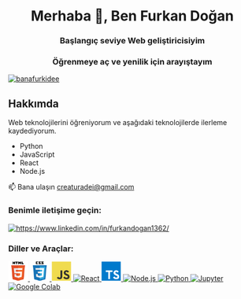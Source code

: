 <h1 align="center">Merhaba 👋, Ben Furkan Doğan</h1>
<h3 align="center">Başlangıç seviye Web geliştiricisiyim</h3>
<h3 align="center">Öğrenmeye aç ve yenilik için arayıştayım</h3>



<p align="left"> <a href="https://twitter.com/banafurkidee" target="blank"><img src="https://img.shields.io/twitter/follow/banafurkidee?logo=twitter&style=for-the-badge" alt="banafurkidee" /></a> </p>

## Hakkımda

Web teknolojilerini öğreniyorum ve aşağıdaki teknolojilerde ilerleme kaydediyorum.

- Python
- JavaScript
- React
- Node.js

📫 Bana ulaşın creaturadei@gmail.com

<h3 align="left">Benimle iletişime geçin:</h3>
<p align="left">
<a href="https://www.linkedin.com/in/furkandogan1362/" target="blank"><img align="center" src="https://raw.githubusercontent.com/rahuldkjain/github-profile-readme-generator/master/src/images/icons/Social/linked-in-alt.svg" alt="https://www.linkedin.com/in/furkandogan1362/" height="30" width="40" /></a>
</p>




<h3 align="left">Diller ve Araçlar:</h3>
<p align="left"> 
  <a href="https://www.w3.org/html/" target="_blank" rel="noreferrer"> 
    <img src="https://raw.githubusercontent.com/devicons/devicon/master/icons/html5/html5-original-wordmark.svg" alt="html5" width="40" height="40"/> 
  </a> 
  <a href="https://www.w3schools.com/css/" target="_blank" rel="noreferrer"> 
    <img src="https://raw.githubusercontent.com/devicons/devicon/master/icons/css3/css3-original-wordmark.svg" alt="css3" width="40" height="40"/> 
  </a>
  <a href="https://developer.mozilla.org/en-US/docs/Web/JavaScript" target="_blank" rel="noreferrer"> 
    <img src="https://raw.githubusercontent.com/devicons/devicon/master/icons/javascript/javascript-original.svg" alt="javascript" width="40" height="40"/> 
  </a>
  <a href="https://reactnative.dev/" target="_blank" rel="noreferrer"> 
    <img src="https://upload.wikimedia.org/wikipedia/commons/thumb/a/a7/React-icon.svg/200px-React-icon.svg.png" alt="React" width="40" height="40"/>
  </a> 
  <a href="https://www.typescriptlang.org/" target="_blank" rel="noreferrer">
    <img src="https://raw.githubusercontent.com/devicons/devicon/master/icons/typescript/typescript-original.svg" alt="typescript" width="40" height="40"/> 
  </a> 
  <a href="https://nodejs.org/" target="_blank" rel="noreferrer"> 
    <img src="https://nodejs.org/static/images/logo.svg" alt="Node.js" width="40" height="40"/>
  </a> 
  <a href="https://www.python.org/" target="_blank" rel="noreferrer">
    <img src="https://upload.wikimedia.org/wikipedia/commons/c/c3/Python-logo-notext.svg" alt="Python" width="40" height="40"/> 
  </a>
  <a href="https://jupyter.org/" target="_blank" rel="noreferrer">
    <img src="https://upload.wikimedia.org/wikipedia/commons/thumb/3/38/Jupyter_logo.svg/1200px-Jupyter_logo.svg.png" alt="Jupyter" width="40" height="40"/> 
  </a>
  <a href="https://colab.research.google.com/" target="_blank" rel="noreferrer">
    <img src="https://colab.research.google.com/img/colab_favicon_256px.png" alt="Google Colab" width="40" height="40"/> 
  </a>



</p>

